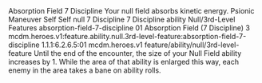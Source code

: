 <ability>
  <name>Absorption Field</name>
  <cost>7 Discipline</cost>
  <flavor>Your null field absorbs kinetic energy.</flavor>
  <keywords>
    <keyword>Psionic</keyword>
  </keywords>
  <type>Maneuver</type>
  <distance>Self</distance>
  <target>Self</target>
  <metadata>
    <class>null</class>
    <cost>7 Discipline</cost>
    <cost_amount>7</cost_amount>
    <cost_resource>Discipline</cost_resource>
    <feature_type>ability</feature_type>
    <file_dpath>Null/3rd-Level Features</file_dpath>
    <item_id>absorption-field-7-discipline</item_id>
    <item_index>01</item_index>
    <item_name>Absorption Field (7 Discipline)</item_name>
    <level>3</level>
    <scc>mcdm.heroes.v1:feature.ability.null.3rd-level-feature:absorption-field-7-discipline</scc>
    <scdc>1.1.1:6.2.6.5:01</scdc>
    <source>mcdm.heroes.v1</source>
    <type>feature/ability/null/3rd-level-feature</type>
  </metadata>
  <effects>
    <effect type="mundane">Until the end of the encounter, the size of your Null Field ability increases by 1. While the area of that ability is enlarged this way, each enemy in the area takes a bane on ability rolls.</effect>
  </effects>
</ability>
